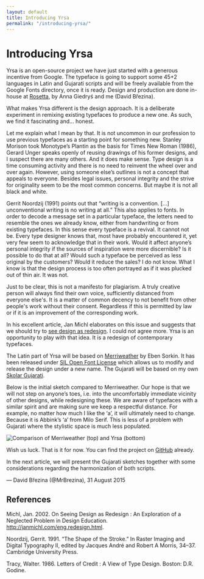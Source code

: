 ```yaml
---
layout: default
title: Introducing Yrsa
permalink: "/introducing-yrsa/"
---
```


# Introducing Yrsa

Yrsa is an open-source project we have just started with a generous incentive from Google. The typeface is going to support some 45+2 languages in Latin and Gujarati scripts and will be freely available from the Google Fonts directory, once it is ready. Design and production are done in-house at [Rosetta](http://rosettatype.com), by Anna Giedryś and me (David Březina).

What makes Yrsa different is the design approach. It is a deliberate experiment in remixing existing typefaces to produce a new one. As such, we find it fascinating and… honest.

Let me explain what I mean by that. It is not uncommon in our profession to use previous typefaces as a starting point for something new. Stanley Morison took Monotype’s Plantin as the basis for Times New Roman (1986), Gerard Unger speaks openly of reusing drawings of his former designs, and I suspect there are many others. And it does make sense. Type design is a time consuming activity and there is no need to reinvent the wheel over and over again. However, using someone else’s outlines is not a concept that appeals to everyone. Besides legal issues, personal integrity and the strive for originality seem to be the most common concerns. But maybe it is not all black and white.

Gerrit Noordzij (1991) points out that “writing is a convention. […] unconventional writing is no writing at all.” This also applies to fonts. In order to decode a message set in a particular typeface, the letters need to resemble the ones we already know, either from handwriting or from existing typefaces. In this sense every typeface is a revival. It cannot not be. Every type designer knows that, most have probably encountered it, yet very few seem to acknowledge that in their work. Would it affect anyone’s personal integrity if the sources of inspiration were more discernible? Is it possible to do that at all? Would such a typeface be perceived as less original by the customers? Would it reduce the sales? I do not know. What I know is that the design process is too often portrayed as if it was plucked out of thin air. It was not.

Just to be clear, this is not a manifesto for plagiarism. A truly creative person will always find their own voice, sufficiently distanced from everyone else's. It is a matter of common decency to not benefit from other people's work without their consent. Regardless if this is permitted by law or if it is an improvement of the corresponding work.

In his excellent article, Jan Michl elaborates on this issue and suggests that we should try to [see design as redesign](http://janmichl.com/eng.redesign.html). I could not agree more. Yrsa is an opportunity to play with that idea. It is a redesign of contemporary typefaces.

The Latin part of Yrsa will be based on [Merriweather](http://sorkintype.com/fonts.html#mw) by Eben Sorkin. It has been released under [SIL Open Font License](http://scripts.sil.org/cms/scripts/page.php?site_id=nrsi&id=OFL) which allows us to modify and release the design under a new name. The Gujarati will be based on my own [Skolar Gujarati](https://www.rosettatype.com/Skolar#gujarati).

Below is the initial sketch compared to Merriweather. Our hope is that we will not step on anyone’s toes, i.e. into the uncomfortably immediate vicinity of other designs, while redesigning these. We are aware of typefaces with a similar spirit and are making sure we keep a respectful distance. For example, no matter how much I like the ‘a’, it will ultimately need to change. Because it is Abbink’s ‘a’ from Milo Serif. This is less of a problem with Gujarati where the stylistic space is much less populated.

![Comparison of Merriweather (top) and Yrsa (bottom)](http://placekitten.com/999/500)

Wish us luck. That is it for now. You can find the project on [GitHub](https://github.com/rosettatype/Yrsa) already.

In the next article, we will present the Gujarati sketches together with some considerations regarding the harmonization of both scripts.

— David Březina (@MrBrezina), 31 August 2015

## References

Michl, Jan. 2002. On Seeing Design as Redesign : An Exploration of a Neglected Problem in Design Education. http://janmichl.com/eng.redesign.html.

Noordzij, Gerrit. 1991. “The Shape of the Stroke.” In Raster Imaging and Digital Typography II, edited by Jacques André and Robert A Morris, 34–37. Cambridge University Press.

Tracy, Walter. 1986. Letters of Credit : A View of Type Design. Boston: D.R. Godine.

